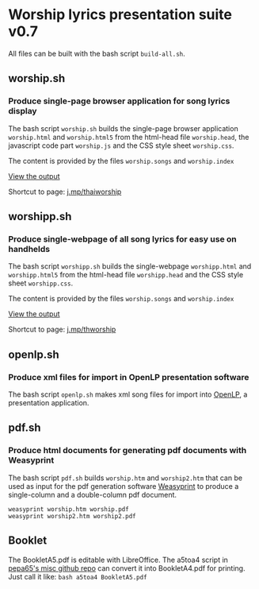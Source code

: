 # Worship lyrics presentation suite v0.7

All files can be built with the bash script `build-all.sh`.

## worship.sh

### Produce single-page browser application for song lyrics display

The bash script `worship.sh` builds the single-page browser application `worship.html` and `worship.html5`
from the html-head file `worship.head`, the javascript code part `worship.js` 
and the CSS style sheet `worship.css`.

The content is provided by the files `worship.songs` and `worship.index`

[View the output](https://pepa65.github.io/thaiworship/index.html)

Shortcut to page: [j.mp/thaiworship](http://j.mp/thaiworship)

## worshipp.sh

### Produce single-webpage of all song lyrics for easy use on handhelds

The bash script `worshipp.sh` builds the single-webpage `worshipp.html` and `worshipp.html5`
from the html-head file `worshipp.head` and the CSS style sheet `worshipp.css`.

The content is provided by the files `worship.songs` and `worship.index`

[View the output](https://pepa65.github.io/thaiworship/index.htm)

Shortcut to page: [j.mp/thworship](http://j.mp/thworship)

## openlp.sh

### Produce xml files for import in OpenLP presentation software

The bash script `openlp.sh` makes xml song files for import into
[OpenLP](http://openlp.org), a presentation application.

## pdf.sh

### Produce html documents for generating pdf documents with Weasyprint

The bash script `pdf.sh` builds `worship.htm` and `worship2.htm` that can
be used as input for the pdf generation software [Weasyprint](http://weasyprint.org)
to produce a single-column and a double-column pdf document.

```
weasyprint worship.htm worship.pdf
weasyprint worship2.htm worship2.pdf
```

## Booklet

The BookletA5.pdf is editable with LibreOffice. The a5toa4 script in
[pepa65's misc github repo](https://github.com/pepa65/misc) can convert it into
BookletA4.pdf for printing. Just call it like: `bash a5toa4 BookletA5.pdf`
